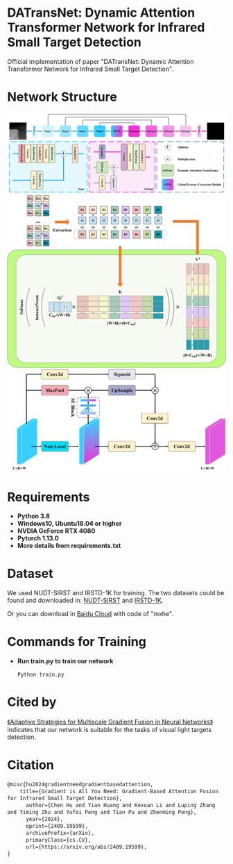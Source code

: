 # DATransNet: Dynamic Attention Transformer Network for Infrared Small Target Detection

 Official implementation of paper "DATransNet: Dynamic Attention Transformer Network for Infrared Small Target Detection".

# Network Structure

![Backbone](backbone.png)
![GradFormer](fig_0.png)
![Global Feature Extraction Module](GFEM.png)

# Requirements

* **Python 3.8**
* **Windows10, Ubuntu18.04 or higher**
* **NVDIA GeForce RTX 4080**
* **Pytorch 1.13.0**
* **More details from requirements.txt**

# Dataset

We used NUDT-SIRST and IRSTD-1K for training. The two datasets could be found and downloaded in: [NUDT-SIRST](https://github.com/YeRen123455/Infrared-Small-Target-Detection) and [IRSTD-1K](https://github.com/RuiZhang97/ISNet).

Or you can download in [Baidu Cloud](https://pan.baidu.com/s/19DOSJZTHC0KO-wKyGRSldQ?pwd=mxhe) with code of "mxhe".

# Commands for Training

* **Run train.py to train our network**
  ```Run
  Python train.py
  ```

# Cited by

[《Adaptive Strategies for Multiscale Gradient Fusion in Neural Networks》](https://www.researchgate.net/profile/Xinyi-Zhang-235/publication/385103761_Adaptive_Strategies_for_Multiscale_Gradient_Fusion_in_Neural_Networks/links/6716a74209ba2d0c76174965/Adaptive-Strategies-for-Multiscale-Gradient-Fusion-in-Neural-Networks.pdf) indicates that our network is suitable for the tasks of visual light targets detection.

# Citation

```Citation
@misc{hu2024gradientneedgradientbasedattention,
    title={Gradient is All You Need: Gradient-Based Attention Fusion for Infrared Small Target Detection},
      author={Chen Hu and Yian Huang and Kexuan Li and Luping Zhang and Yiming Zhu and Yufei Peng and Tian Pu and Zhenming Peng},
      year={2024},
      eprint={2409.19599},
      archivePrefix={arXiv},
      primaryClass={cs.CV},
      url={https://arxiv.org/abs/2409.19599},
}
```
